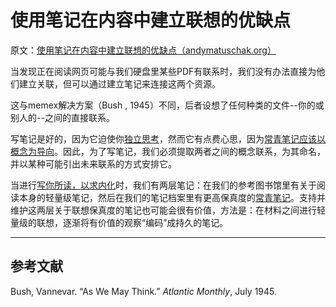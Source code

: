 # 使用笔记在内容中建立联想的优缺点

原文：[使用笔记在内容中建立联想的优缺点（andymatuschak.org）](https://notes.andymatuschak.org/z2D6w86eKLuVdmk5icMJ5L6av1nG62HaF7ref)

当发现正在阅读网页可能与我们硬盘里某些PDF有联系时，我们没有办法直接为他们建立关联，但可以通过建立笔记来连接这两个资源。

这与memex解决方案（Bush , 1945）不同，后者设想了任何种类的文件--你的或别人的--之间的直接联系。

写笔记是好的，因为它迫使你[独立思考](https://notes.andymatuschak.org/z4enRPbLXdD8X8hCfVjaRkcGkronvhcfrgSQw)，然而它有点费心思，因为[常青笔记应该以概念为导向](https://notes.andymatuschak.org/z6bci25mVUBNFdVWSrQNKr6u7AZ1jFzfTVbMF)。因此，为了写笔记，我们必须提取两者之间的概念联系，为其命名，并以某种可能引出未来联系的方式安排它。

当进行[写你所读，以求内化](https://notes.andymatuschak.org/zg3fYweZpbHeBTpcYke5mF4ZfrJutYcQEtFo)时，我们有两层笔记：在我们的参考图书馆里有关于阅读本身的轻量级笔记，然后在我们的笔记档案里有更高保真度的[常青笔记](https://notes.andymatuschak.org/z4SDCZQeRo4xFEQ8H4qrSqd68ucpgE6LU155C)。支持并维护这两层关于联想保真度的笔记也可能会很有价值，方法是：在材料之间进行轻量级的联想，逐渐将有价值的观察“编码”成持久的笔记。

------

## 参考文献

Bush, Vannevar. “As We May Think.” *Atlantic Monthly*, July 1945. 